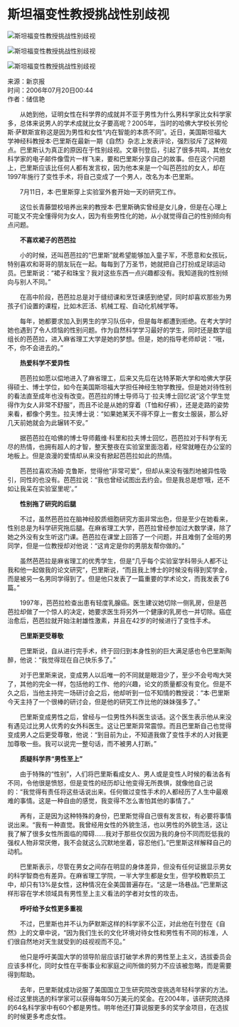 # 斯坦福变性教授挑战性别歧视

![斯坦福变性教授挑战性别歧视](http://image2.sina.com.cn/dy/w/2006-07-20/228da81425e7a35f7f341d370d972d61.jpg)

![斯坦福变性教授挑战性别歧视](http://image2.sina.com.cn/dy/w/2006-07-20/5b0b883edfbc62b4b5d56025e55b2b60.jpg)

![斯坦福变性教授挑战性别歧视](http://image2.sina.com.cn/dy/w/2006-07-20/14f4c62208a647dccac608411c561db6.jpg)

来源：新京报  
时间：2006年07月20日00:44  
作者：储信艳

　　从她到他，证明女性在科学界的成就并不亚于男性为什么男科学家比女科学家多，总体来说男人的学术成就比女子要高呢？2005年，当时的哈佛大学校长劳伦斯·萨默斯宣称这是因为男性和女性“内在智能的本质不同”。近日，美国斯坦福大学神经科教授本·巴里斯在最新一期《自然》杂志上发表评论，强烈驳斥了这种观点。巴里斯认为真正的原因在于性别歧视。文章刊登后，引起了很多共鸣，其他女科学家的电子邮件像雪片一样飞来，要和巴里斯分享自己的故事。但在这个问题上，巴里斯应该比任何人都有发言权，因为他本来是一个叫芭芭拉的女人，却在1997年施行了变性手术，将自己变成了一个男人，改名为本·巴里斯。

　　7月11日，本·巴里斯穿上实验室外套开始一天的研究工作。

　　这位长青藤盟校培养出来的教授本·巴里斯确实曾经是女儿身，但是在心理上可能又不完全懂得何为女人，因为有些男性化的她，从小就觉得自己的性别倾向有点问题。

　　**不喜欢裙子的芭芭拉**

　　小的时候，还叫芭芭拉的“巴里斯”就希望能够加入童子军，不愿意和女孩玩，特别喜欢和哥哥的朋友玩在一起。每每到了万圣节，她就把自己打扮成足球运动员。巴里斯说：“裙子和珠宝？我对这些东西一点兴趣都没有。我知道我的性别倾向与别人不同。”

　　在高中阶段，芭芭拉总是对于缝纫课和烹饪课感到绝望，同时却喜欢那些为男孩子们设置的课程，比如木匠活、机械工程、自动化机械学等。

　　每年，她都要求加入到男生的学习队伍中，但是每年都遭到拒绝。在考大学时她也遇到了令人烦恼的性别问题。作为自然科学学习最好的学生，同时还是数学组组长的芭芭拉，进入麻省理工大学是她的梦想。但是，她的指导老师却说：“哦，不，你不会进去的。”

　　**热爱科学不爱异性**

　　芭芭拉如愿以偿地进入了麻省理工，后来又先后在达特茅斯大学和哈佛大学获得硕士、博士学位，如今在美国斯坦福大学担任神经生物学教授。但是她对待性别的看法直至成年也没有改变。芭芭拉的博士导师马丁·拉夫博士回忆说“这个学生觉得作为女人非常不舒服”，而且不论是从她的穿着（T恤和仔裤），还是走路的姿势来看，都像个男生。拉夫博士说：“如果她某天不得不穿上一套女士服装，那么好几天前她就会为此辗转不安。”

　　据芭芭拉在哈佛的博士导师戴维·科里和拉夫博士回忆，芭芭拉对于科学有无尽的热情，也拥有超人的才智，整天整夜在实验室里面泡着，经常就睡在办公室的地板上。但是浪漫的爱情却从来没有掀起芭芭拉如此的热情。

　　芭芭拉喜欢汤姆·克鲁斯，觉得他“非常可爱”，但却从来没有强烈地被异性吸引，同性的也没有。芭芭拉说：“我也曾经试图出去约会。但是我总是想‘哦，还不如让我呆在实验室里呢’。”

　　**性别拖了研究的后腿**

　　不过，虽然芭芭拉在脑神经胶质细胞研究方面非常出色，但是至少在她看来，性别总是为科学研究拖后腿。在麻省理工大学，芭芭拉曾经参加过大数学课，除了她之外没有女生听这门课。芭芭拉在课堂上回答了一个问题，并且难倒了全班的男同学，但是一位教授却对他说：“这肯定是你的男朋友帮你做的。”

　　虽然芭芭拉是麻省理工的优秀学生，但是“几乎每个实验室学科带头人都不让我和他一起做我的论文研究”，巴里斯说，“而且我上博士的时候没有得到奖学金，而是被另一名男同学得到了。但是他只发表了一篇重要的学术论文，而我发表了6篇。”

　　1997年，芭芭拉检查出患有轻度乳腺癌。医生建议她切除一侧乳房，但是芭芭拉却做了一个惊人的决定，她要求医生将另外一个健康的乳房也一并切除。癌症治愈后，芭芭拉就开始注射雄性激素，并且在42岁的时候进行了变性手术。

　　**巴里斯更受尊敬**

　　巴里斯说，自从进行完手术，终于回归到本身性别的巨大满足感也令巴里斯陶醉，他说：“我觉得现在自己快乐多了。”

　　对于巴里斯来说，变成男人以后唯一的不同就是眼泪少了，至少不会号啕大哭了，其他的完全一样，包括他的工作、他的兴趣，论文的质量都没有变化。但是不久之后，当他主持完一场研讨会之后，他却听到一位不知情的教授说：“本·巴里斯今天主持了一个很棒的研讨会，但是他的研究工作比他的妹妹强多了。”

　　巴里斯变成男性之后，曾经与一位男性外科医生谈话。这个医生表示他从来没有遇见过比男人优秀的女外科医生。这让巴里斯异常震惊。而且巴里斯自己也觉得变成男人之后更受尊敬，他说：“到目前为止，不知道我做了变性手术的人对我更加尊敬一些。我可以说完一整句话，而不被男人打断。”

　　**质疑科学界“男性至上”**

　　由于特殊的“性别”，人们将巴里斯看成女人、男人或是变性人时候的看法各有不同，令他很是愤怒，但是变性的经历却让他变得无所畏惧，就像他自己说的：“我觉得有责任将这些话说出来。任何做过变性手术的人都经历了人生中最艰难的事情。这是一种自由的感觉，我变得不怎么害怕其他的事情了。”

　　再有，正是因为这种特殊的身份，巴里斯觉得自己很有发言权，有必要将事情说出来。“我有一种直觉。我曾经用女性的外貌生活，也以男性的外貌生活，这让我了解了很多女性所面临的障碍……我对于那些仅仅因为我的身份不同而贬低我的强权人物非常厌倦，我不会就这么沉默地坐着，容忍他们。”巴里斯这样解释自己的动机。

　　巴里斯表示，尽管在男女之间存在明显的身体差异，但没有任何证据显示男女的科学智商也有差异。在麻省理工学院，一半大学生都是女生，但学校教职员工中，却只有13%是女性，这种情况在全美国普遍存在。“这是一场巷战。”巴里斯这样形容在学术领域具有男性至上主义看法的学者对女性的攻击。

　　**呼吁给予女性更多重视**

　　不过，巴里斯也并不认为萨默斯这样的科学家不公正，对此他在刊登在《自然》上的文章中说，“因为我们生长的文化环境对待女性和男性有不同的标准，人们很自然地对天生就受到的歧视视而不见。”

　　他只是呼吁美国大学的领导阶层应该打破学术界的男性至上主义，选拔委员会应该多样化，同时女性在平衡事业和家庭之间所做的努力不应该被忽略，而是需要得到帮助。

　　去年，巴里斯就成功说服了美国国立卫生研究院改变挑选年轻科学家的方法。经过这里挑选的科学家可以获得每年50万美元的奖金。在2004年，该研究院选择的64名科学家中有60个都是男性。明年他还打算说服更多的奖学金项目，在选拔的时候更多考虑女性。